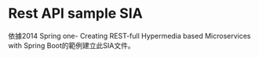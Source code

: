 # Rest API sample SIA

依據2014 Spring one- Creating REST-full Hypermedia based Microservices with Spring Boot的範例建立此SIA文件。

